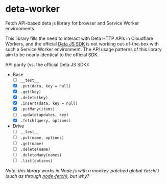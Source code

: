 # deta-worker

Fetch API-based deta js library for browser and Service Worker environments.

This library fills the need to interact with Deta HTTP APIs in Cloudflare Workers, and the official [Deta JS SDK](https://github.com/deta/deta-javascript) is not working out-of-the-box with such a Service Worker environment. The API usage patterns of this library aim to be nearly identical to the official SDK.

API parity (vs. the official Deta JS SDK):

- Base
    - [ ] `__test__`
    - [x] `.put(data, key = null)`
    - [x] `.get(key)`
    - [x] `.delete(key)`
    - [x] `.insert(data, key = null)`
    - [x] `.putMany(items)`
    - [ ] `.update(updates, key)`
    - [x] `.fetch(query, options)`
- Drive
    - [ ] `__test__`
    - [ ] `.put(name, options)`
    - [ ] `.get(name)`
    - [ ] `.delete(name)`
    - [ ] `.deleteMany(names)`
    - [ ] `.list(options)`

_Note: this library works in Node.js with a monkey-patched global `fetch()` (such as through [node-fetch](https://github.com/node-fetch/node-fetch)), but why?_
